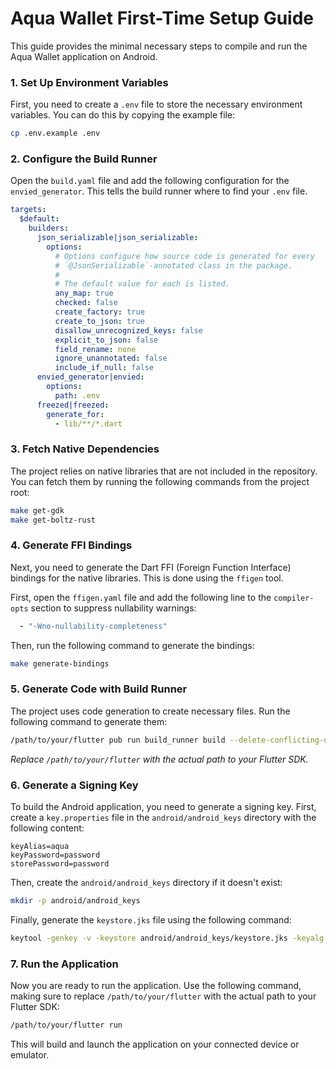 # Aqua Wallet First-Time Setup Guide

This guide provides the minimal necessary steps to compile and run the Aqua Wallet application on Android.

### 1. Set Up Environment Variables

First, you need to create a `.env` file to store the necessary environment variables. You can do this by copying the example file:

```bash
cp .env.example .env
```

### 2. Configure the Build Runner

Open the `build.yaml` file and add the following configuration for the `envied_generator`. This tells the build runner where to find your `.env` file.

```yaml
targets:
  $default:
    builders:
      json_serializable|json_serializable:
        options:
          # Options configure how source code is generated for every
          # `@JsonSerializable`-annotated class in the package.
          #
          # The default value for each is listed.
          any_map: true
          checked: false
          create_factory: true
          create_to_json: true
          disallow_unrecognized_keys: false
          explicit_to_json: false
          field_rename: none
          ignore_unannotated: false
          include_if_null: false
      envied_generator|envied:
        options:
          path: .env
      freezed|freezed:
        generate_for:
          - lib/**/*.dart
```

### 3. Fetch Native Dependencies

The project relies on native libraries that are not included in the repository. You can fetch them by running the following commands from the project root:

```bash
make get-gdk
make get-boltz-rust
```

### 4. Generate FFI Bindings

Next, you need to generate the Dart FFI (Foreign Function Interface) bindings for the native libraries. This is done using the `ffigen` tool.

First, open the `ffigen.yaml` file and add the following line to the `compiler-opts` section to suppress nullability warnings:

```yaml
  - "-Wno-nullability-completeness"
```

Then, run the following command to generate the bindings:

```bash
make generate-bindings
```

### 5. Generate Code with Build Runner

The project uses code generation to create necessary files. Run the following command to generate them:

```bash
/path/to/your/flutter pub run build_runner build --delete-conflicting-outputs
```
*Replace `/path/to/your/flutter` with the actual path to your Flutter SDK.*

### 6. Generate a Signing Key

To build the Android application, you need to generate a signing key. First, create a `key.properties` file in the `android/android_keys` directory with the following content:

```
keyAlias=aqua
keyPassword=password
storePassword=password
```

Then, create the `android/android_keys` directory if it doesn't exist:

```bash
mkdir -p android/android_keys
```

Finally, generate the `keystore.jks` file using the following command:

```bash
keytool -genkey -v -keystore android/android_keys/keystore.jks -keyalg RSA -keysize 2048 -validity 10000 -alias aqua -storepass password -keypass password -dname "CN=aqua, OU=aqua, O=aqua, L=aqua, S=aqua, C=US"
```

### 7. Run the Application

Now you are ready to run the application. Use the following command, making sure to replace `/path/to/your/flutter` with the actual path to your Flutter SDK:

```bash
/path/to/your/flutter run
```

This will build and launch the application on your connected device or emulator.
